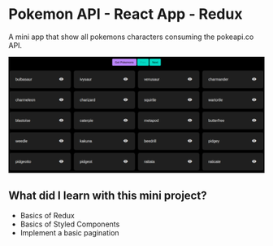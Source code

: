 # Pokemon API - React App - Redux

A mini app that show all pokemons characters consuming the pokeapi.co API.

![pokemon mini app](https://github.com/markimfeld/pokemon-api-react-redux/blob/main/src/images/pokemon-mini-app.png)

## What did I learn with this mini project?

- Basics of Redux
- Basics of Styled Components
- Implement a basic pagination
